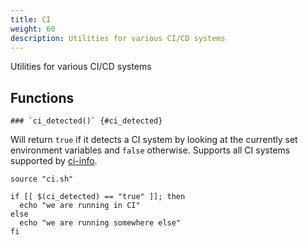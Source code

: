 ```yaml
---
title: CI
weight: 60
description: Utilities for various CI/CD systems
---
```


Utilities for various CI/CD systems

## Functions

    ### `ci_detected()` {#ci_detected}

Will return `true` if it detects a CI system by looking at the currently set environment variables and `false` otherwise.
Supports all CI systems supported by [ci-info](https://github.com/watson/ci-info/tree/master).

```shell
source "ci.sh"

if [[ $(ci_detected) == "true" ]]; then
  echo "we are running in CI"
else
  echo "we are running somewhere else"
fi
```

